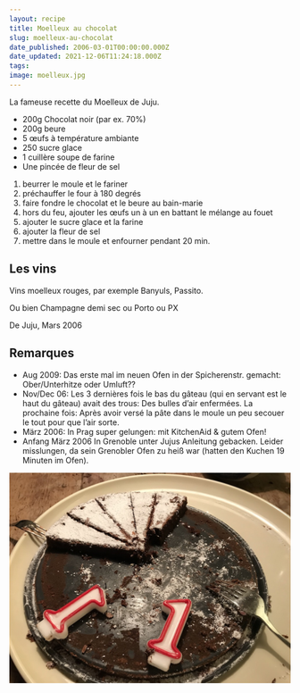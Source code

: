 ```yaml
---
layout: recipe
title: Moelleux au chocolat
slug: moelleux-au-chocolat
date_published: 2006-03-01T00:00:00.000Z
date_updated: 2021-12-06T11:24:18.000Z
tags: 
image: moelleux.jpg
---
```


La fameuse recette du Moelleux de Juju.

- 200g Chocolat noir (par ex. 70%)
- 200g beure
- 5 œufs à température ambiante
- 250 sucre glace
- 1 cuillère soupe de farine
- Une pincée de fleur de sel

1. beurrer le moule et le fariner
2. préchauffer le four à 180 degrés
3. faire fondre le chocolat et le beure au bain-marie
4. hors du feu, ajouter les œufs un à un en battant le mélange au fouet
5. ajouter le sucre glace et la farine
6. ajouter la fleur de sel
7. mettre dans le moule et enfourner pendant 20 min.

## Les vins

Vins moelleux rouges, par exemple Banyuls, Passito.

Ou bien Champagne demi sec ou Porto ou PX

De Juju, Mars 2006

## Remarques

- Aug 2009: Das erste mal im neuen Ofen in der Spicherenstr. gemacht: Ober/Unterhitze oder Umluft??
- Nov/Dec 06: Les 3 dernières fois le bas du gâteau (qui en servant est le haut du gâteau) avait des trous: Des bulles d’air enfermées. La prochaine fois: Après avoir versé la pâte dans le moule un peu secouer le tout pour que l’air sorte.
- März 2006: In Prag super gelungen: mit KitchenAid & gutem Ofen!
- Anfang März 2006 In Grenoble unter Jujus Anleitung gebacken. Leider misslungen, da sein Grenobler Ofen zu heiß war (hatten den Kuchen 19 Minuten im Ofen).

![Moelleux](moelleux-1.jpg)